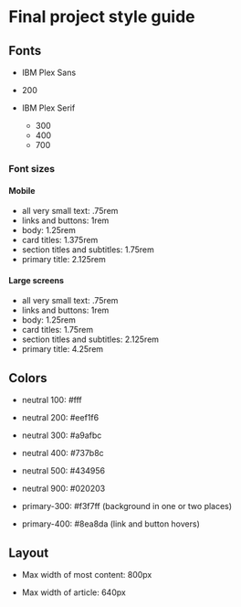 # Final project style guide

## Fonts

- IBM Plex Sans

- 200

- IBM Plex Serif

  - 300
  - 400
  - 700

### Font sizes

#### Mobile

- all very small text: .75rem
- links and buttons: 1rem
- body: 1.25rem
- card titles: 1.375rem
- section titles and subtitles: 1.75rem
- primary title: 2.125rem

#### Large screens

- all very small text: .75rem
- links and buttons: 1rem
- body: 1.25rem
- card titles: 1.75rem
- section titles and subtitles: 2.125rem
- primary title: 4.25rem

## Colors

- neutral 100: #fff
- neutral 200: #eef1f6
- neutral 300: #a9afbc
- neutral 400: #737b8c
- neutral 500: #434956
- neutral 900: #020203

- primary-300: #f3f7ff (background in one or two places)

- primary-400: #8ea8da (link and button hovers)

## Layout

- Max width of most content: 800px

- Max width of article: 640px
